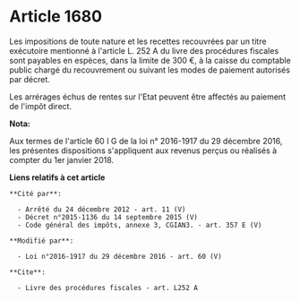 # Article 1680

Les impositions de toute nature et les recettes recouvrées par un titre exécutoire mentionné à l'article L. 252 A du livre
des procédures fiscales sont payables en espèces, dans la limite de 300 €, à la caisse du comptable public chargé du
recouvrement ou suivant les modes de paiement autorisés par décret. 

Les arrérages échus de rentes sur l'Etat peuvent être affectés au paiement de l'impôt direct.

**Nota:**

Aux termes de l'article 60 I G de la loi n° 2016-1917 du 29 décembre 2016, les présentes dispositions s'appliquent aux
revenus perçus ou réalisés à compter du 1er janvier 2018.

**Liens relatifs à cet article**

	**Cité par**:

	  - Arrêté du 24 décembre 2012 - art. 11 (V)
	  - Décret n°2015-1136 du 14 septembre 2015 (V)
	  - Code général des impôts, annexe 3, CGIAN3. - art. 357 E (V)

	**Modifié par**:

	  - Loi n°2016-1917 du 29 décembre 2016 - art. 60 (V)

	**Cite**:

	  - Livre des procédures fiscales - art. L252 A
